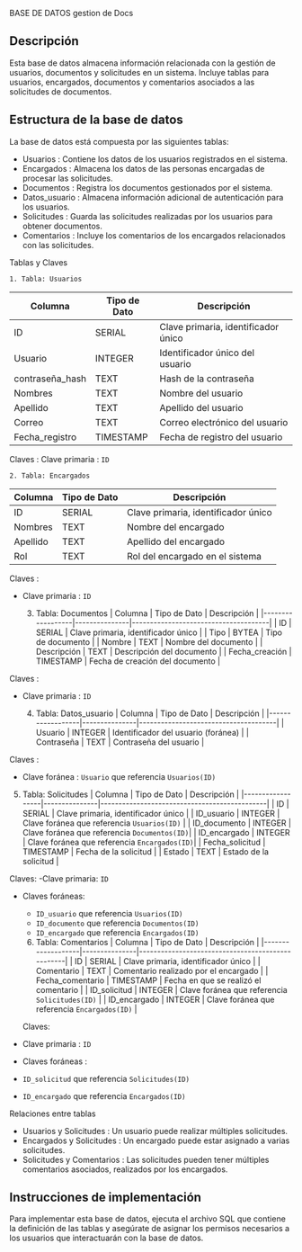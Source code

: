 BASE DE DATOS gestion de Docs

## Descripción
Esta base de datos almacena información relacionada con la gestión de usuarios, documentos y solicitudes en un sistema. Incluye tablas para usuarios, encargados, documentos y comentarios asociados a las solicitudes de documentos.

## Estructura de la base de datos

La base de datos está compuesta por las siguientes tablas:
-   Usuarios  : Contiene los datos de los usuarios registrados en el sistema.
-   Encargados  : Almacena los datos de las personas encargadas de procesar las solicitudes.
-   Documentos  : Registra los documentos gestionados por el sistema.
-   Datos_usuario  : Almacena información adicional de autenticación para los usuarios.
-   Solicitudes  : Guarda las solicitudes realizadas por los usuarios para obtener documentos.
-   Comentarios  : Incluye los comentarios de los encargados relacionados con las solicitudes.

   Tablas y Claves

    1. Tabla: Usuarios
| Columna          | Tipo de Dato  | Descripción                          |
|------------------|---------------|--------------------------------------|
| ID               | SERIAL        | Clave primaria, identificador único  |
| Usuario          | INTEGER       | Identificador único del usuario      |
| contraseña_hash  | TEXT          | Hash de la contraseña                |
| Nombres          | TEXT          | Nombre del usuario                   |
| Apellido         | TEXT          | Apellido del usuario                 |
| Correo           | TEXT          | Correo electrónico del usuario       |
| Fecha_registro   | TIMESTAMP     | Fecha de registro del usuario        |

  Claves  :   Clave primaria  : `ID`

    2. Tabla: Encargados
| Columna          | Tipo de Dato  | Descripción                          |
|------------------|---------------|--------------------------------------|
| ID               | SERIAL        | Clave primaria, identificador único  |
| Nombres          | TEXT          | Nombre del encargado                 |
| Apellido         | TEXT          | Apellido del encargado               |
| Rol              | TEXT          | Rol del encargado en el sistema      |

  Claves  :
-   Clave primaria  : `ID`

    3. Tabla: Documentos
| Columna          | Tipo de Dato  | Descripción                          |
|------------------|---------------|--------------------------------------|
| ID               | SERIAL        | Clave primaria, identificador único  |
| Tipo             | BYTEA         | Tipo de documento                    |
| Nombre           | TEXT          | Nombre del documento                 |
| Descripción      | TEXT          | Descripción del documento            |
| Fecha_creación   | TIMESTAMP     | Fecha de creación del documento      |

  Claves  :
-   Clave primaria  : `ID`

    4. Tabla: Datos_usuario
| Columna          | Tipo de Dato  | Descripción                          |
|------------------|---------------|--------------------------------------|
| Usuario          | INTEGER       | Identificador del usuario (foránea)  |
| Contraseña       | TEXT          | Contraseña del usuario               |

  Claves  :
-   Clave foránea  : `Usuario` que referencia `Usuarios(ID)`

   5. Tabla: Solicitudes
| Columna          | Tipo de Dato  | Descripción                                  |
|------------------|---------------|----------------------------------------------|
| ID               | SERIAL        | Clave primaria, identificador único          |
| ID_usuario       | INTEGER       | Clave foránea que referencia `Usuarios(ID)`  |
| ID_documento     | INTEGER       | Clave foránea que referencia `Documentos(ID)`|
| ID_encargado     | INTEGER       | Clave foránea que referencia `Encargados(ID)`|
| Fecha_solicitud  | TIMESTAMP     | Fecha de la solicitud                        |
| Estado           | TEXT          | Estado de la solicitud                      |

  Claves:
-Clave primaria: `ID`
- Claves foráneas: 
  - `ID_usuario` que referencia `Usuarios(ID)`
  - `ID_documento` que referencia `Documentos(ID)`
  - `ID_encargado` que referencia `Encargados(ID)`

   6. Tabla: Comentarios
| Columna           | Tipo de Dato  | Descripción                                      |
|-------------------|---------------|--------------------------------------------------|
| ID                | SERIAL        | Clave primaria, identificador único              |
| Comentario        | TEXT          | Comentario realizado por el encargado            |
| Fecha_comentario  | TIMESTAMP     | Fecha en que se realizó el comentario            |
| ID_solicitud      | INTEGER       | Clave foránea que referencia `Solicitudes(ID)`    |
| ID_encargado      | INTEGER       | Clave foránea que referencia `Encargados(ID)`     |

  Claves:
-   Clave primaria  : `ID`
-   Claves foráneas  : 
  - `ID_solicitud` que referencia `Solicitudes(ID)`
  - `ID_encargado` que referencia `Encargados(ID)`

   Relaciones entre tablas
-   Usuarios   y   Solicitudes  : Un usuario puede realizar múltiples solicitudes.
-   Encargados   y   Solicitudes  : Un encargado puede estar asignado a varias solicitudes.
-   Solicitudes   y   Comentarios  : Las solicitudes pueden tener múltiples comentarios asociados, realizados por los encargados.

## Instrucciones de implementación
Para implementar esta base de datos, ejecuta el archivo SQL que contiene la definición de las tablas y asegúrate de asignar los permisos necesarios a los usuarios que interactuarán con la base de datos.


